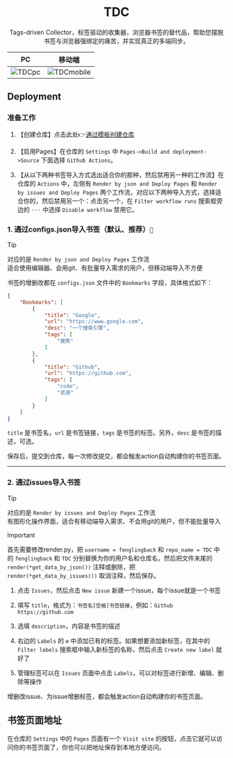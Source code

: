 <h1 align="center">TDC</h1>

<p align="center">Tags-driven Collector，标签驱动的收集器，浏览器书签的替代品，帮助您摆脱书签与浏览器强绑定的痛苦，并实现真正的多端同步。</p>

| PC | 移动端 |
| :---: | :---: |
| ![TDCpc](https://img.picgo.net/2024/11/11/TDCpc10ae908c385d605f.png) | ![TDCmobile](https://img.picgo.net/2024/11/11/TDCmobilea204c9413afe7330.md.jpg) |


## Deployment

### 准备工作

1. 【创建仓库】点击此处👉[通过模板创建仓库](https://github.com/new?template_name=TDC&template_owner=fenglingback)

2. 【启用Pages】在仓库的 `Settings` 中 `Pages->Build and deployment->Source` 下面选择 `Github Actions`。

3. 【从以下两种书签导入方式选出适合你的那种，然后禁用另一种的工作流】在仓库的 `Actions` 中，左侧有 `Render by json and Deploy Pages` 和 `Render by issues and Deploy Pages` 两个工作流，对应以下两种导入方式，选择适合你的，然后禁用另一个：点击另一个，在 `Filter workflow runs` 搜索框旁边的 `···` 中选择 `Disable workflow` 禁用它。 



### 1. 通过configs.json导入书签（默认、推荐）`🌟`

> [!TIP]  
> 对应的是 `Render by json and Deploy Pages` 工作流  
> 适合使用编辑器、会用git、有批量导入需求的用户，但移动端导入不方便


书签的增删改都在 `configs.json` 文件中的 `Bookmarks` 字段，具体格式如下：

```json
{
    "Bookmarks": [
        {
            "title": "Google",
            "url": "https://www.google.com",
            "desc": "一个搜索引擎",
            "tags": [
                "搜索"
            ]
        },
        {
            "title": "Github",
            "url": "https://github.com",
            "tags": [
                "code",
                "资源"
            ]
        }
    ]
}
```

`title` 是书签名，`url` 是书签链接，`tags` 是书签的标签。另外，`desc` 是书签的描述，可选。

保存后，提交到仓库，每一次修改提交，都会触发action自动构建你的书签页面。

<hr>


### 2. 通过issues导入书签

> [!TIP]  
> 对应的是 `Render by issues and Deploy Pages` 工作流  
> 有图形化操作界面，适合有移动端导入需求、不会用git的用户，但不能批量导入


> [!IMPORTANT]  
> 首先需要修改render.py，把 `username = fenglingback` 和 `repo_name = TDC` 中的 `fenglingback` 和 `TDC` 分别替换为你的用户名和仓库名，然后把文件末尾的 `render(*get_data_by_json())` 注释或删除，把 `render(*get_data_by_issues())` 取消注释，然后保存。


1. 点击 `Issues`，然后点击 `New issue` 新建一个issue，每个issue就是一个书签

2. 填写 `title`，格式为：`书签名[空格]书签链接`，例如：`Github https://github.com`

3. 选填 `description`，内容是书签的描述

4. 右边的 `Labels` 的 `⚙` 中添加已有的标签。如果想要添加新标签，在其中的 `Filter labels` 搜索框中输入新标签的名称，然后点击 `Create new label` 就好了

5. 管理标签可以在 `Issues` 页面中点击 `Labels`，可以对标签进行新增、编辑、删除等操作


增删改issue、为issue增删标签，都会触发action自动构建你的书签页面。


## 书签页面地址

在仓库的 `Settings` 中的 `Pages` 页面有一个 `Visit site` 的按钮，点击它就可以访问你的书签页面了，你也可以把地址保存到本地方便访问。